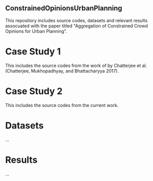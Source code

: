 ## ConstrainedOpinionsUrbanPlanning

This repository includes source codes, datasets and relevant results assocuated with the paper titled "Aggregation of Constrained Crowd Opinions for Urban Planning".

# Case Study 1
This includes the source codes from the work of by Chatterjee et al. (Chatterjee, Mukhopadhyay, and Bhattacharyya 2017).

# Case Study 2
This includes the source codes from the current work.

# Datasets
...

# Results
...
